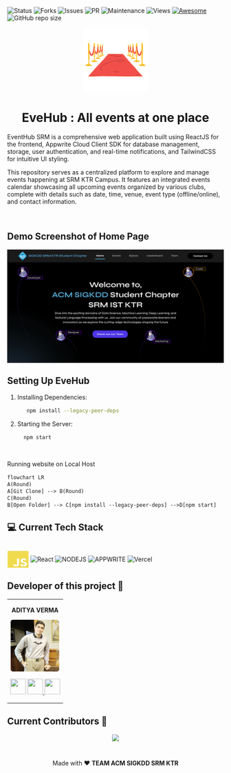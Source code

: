 
![Status](https://img.shields.io/website-up-down-green-red/https/evehubsrm.vercel.app/.svg)
![Forks](https://img.shields.io/github/forks/ADITYAVOFFICIAL/EveHub.svg)
![Issues](https://img.shields.io/github/issues/ADITYAVOFFICIAL/EveHub.svg)
![PR](https://img.shields.io/github/issues-pr/ADITYAVOFFICIAL/EveHub.svg)
![Maintenance](https://img.shields.io/badge/Maintained%3F-yes-green.svg)
![Views](https://views.whatilearened.today/views/github/ADITYAVOFFICIAL/EveHub.svg)
[![Awesome](https://awesome.re/badge.svg)](https://awesome.re)
![GitHub repo size](https://img.shields.io/github/repo-size/ADITYAVOFFICIAL/EveHub)

<p align="center">
  <a href="evehubsrm.vercel.app">
    <img alt = "Logo" height="150" width="150" src = "https://raw.githubusercontent.com/ADITYAVOFFICIAL/EveHub/main/public/logo512.png">
  </a>

</p>
<h1 align="center" >EveHub : All events at one place </h1>

  
</p>

EventHub SRM is a comprehensive web application built using ReactJS for the frontend, Appwrite Cloud Client SDK for database management, storage, user authentication, and real-time notifications, and TailwindCSS for intuitive UI styling.

This repository serves as a centralized platform to explore and manage events happening at SRM KTR Campus. It features an integrated events calendar showcasing all upcoming events organized by various clubs, complete with details such as date, time, venue, event type (offline/online), and contact information.

<br>

## Demo Screenshot of Home Page
<img align="center" alt="Home Page"  src="https://raw.githubusercontent.com/ACM-SIGKDD-SRM-KTR-STUDENT-CHAPTER/Official_Website/main/public/ss.png">

## Setting Up EveHub

1. Installing Dependencies:
    ```bash
       npm install --legacy-peer-deps

2. Starting the Server:
    ```bash
      npm start
<br>

<p>Running website on Local Host</p>

```mermaid
flowchart LR
A(Round)
A[Git Clone] --> B(Round)
C(Round)
B[Open Folder] --> C[npm install --legacy-peer-deps] -->D[npm start]
```

 ## 💻 Current Tech Stack
<div style="display: inline_block"><br>
  <img align="center" alt="Js" height="40" width="50" src="https://raw.githubusercontent.com/devicons/devicon/master/icons/javascript/javascript-plain.svg">
  <img align="center" alt="React" height="45" width="55" src="https://upload.wikimedia.org/wikipedia/commons/thumb/a/a7/React-icon.svg/2300px-React-icon.svg.png">
  <img align="center" alt="NODEJS" height="50" width="45" src="https://static-00.iconduck.com/assets.00/node-js-icon-454x512-nztofx17.png">
  <img align="center" alt="APPWRITE" height="70" width="70" src="https://privacyshortlist.com/products/appwrite.svg">
  <img align="center" alt="Vercel" height="30" width="130" src="https://upload.wikimedia.org/wikipedia/commons/thumb/5/5e/Vercel_logo_black.svg/2560px-Vercel_logo_black.svg.png">
</div>

<div><h2><strong>Developer of this project 🔻</strong></h2></div>

<table align="center">
<tr align="center">
<td>

**ADITYA VERMA**

<p align="center">
<img src = "https://raw.githubusercontent.com/ADITYAVOFFICIAL/ADITYAVOFFICIAL/main/pics/adityav.png"  height="120" alt="Aditya Verma">
</p>
<p align="center">
<a href = "https://github.com/ADITYAVOFFICIAL"><img src = "https://img.icons8.com/3d-fluency/94/github.png" width="36" height = "36"/></a>
<a href = "https://www.linkedin.com/in/aditya-verma-real/">
<img src = "https://img.icons8.com/color/48/linkedin.png" width="36" height="36"/>
</a>
<a href = "https://medium.com/@adityaver">
<img src = "https://img.icons8.com/stickers/100/medium-logo.png" width="36" height="36"/>
</a>
</p>
</td>
</table>

 ## Current Contributors 🔻
<div align="center">
  <a href="https://github.com/ADITYAVOFFICIAL/EveHub/graphs/contributors">
  <img src="https://contrib.rocks/image?repo=ADITYAVOFFICIAL/EveHub" />
</a>
</div>

#
<p align="center">Made with ❤️ <b>TEAM ACM SIGKDD SRM KTR </b></p>
